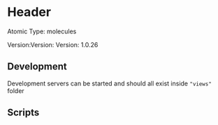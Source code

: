 # Header

Atomic Type: molecules

Version:Version: Version: 1.0.26








## Development

Development servers can be started and should all exist inside `"views"` folder

## Scripts
